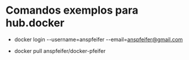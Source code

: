 # Comandos exemplos para hub.docker

- docker login --username=anspfeifer --email=anspfeifer@gmail.com

- docker pull anspfeifer/docker-pfeifer